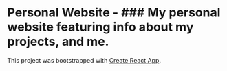 # Personal Website - ### My personal website featuring info about my projects, and me.


This project was bootstrapped with [Create React App](https://github.com/facebook/create-react-app).
